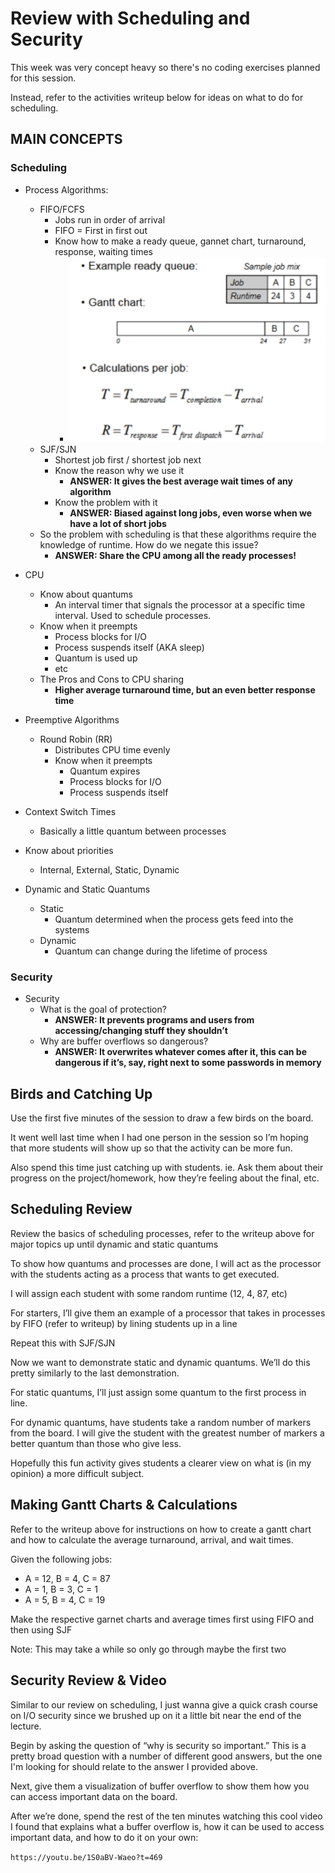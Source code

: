 # Review with Scheduling and Security

This week was very concept heavy so there's no coding exercises planned
for this session.

Instead, refer to the activities writeup below for ideas on what to do 
for scheduling.

## MAIN CONCEPTS

### Scheduling
- Process Algorithms:
    - FIFO/FCFS
        - Jobs run in order of arrival
        - FIFO = First in first out   
        - Know how to make a ready queue, gannet chart, turnaround, response, waiting times
            - ![Gantt Chart Example](/assets/GanttChartExample.png)
    - SJF/SJN
        - Shortest job first / shortest job next
        - Know the reason why we use it
            - **ANSWER:  It gives the best average wait times of any algorithm**
        - Know the problem with it
            - **ANSWER: Biased against long jobs, even worse when we have a lot of short jobs**
    - So the problem with scheduling is that these algorithms require the knowledge of runtime. How do we negate this issue?
        - **ANSWER: Share the CPU among all the ready processes!**
- CPU
    - Know about quantums
        - An interval timer that signals the processor at a specific time interval. Used to schedule processes.
    - Know when it preempts
        - Process blocks for I/O
        - Process suspends itself (AKA sleep)
        - Quantum is used up
        - etc
    - The Pros and Cons to CPU sharing
        - **Higher average turnaround time, but an even better response time**

- Preemptive Algorithms
    - Round Robin (RR)
        - Distributes CPU time evenly 
        - Know when it preempts
            - Quantum expires 
            - Process blocks for I/O
            - Process suspends itself

- Context Switch Times 
    - Basically a little quantum between processes 
- Know about priorities
    - Internal, External, Static, Dynamic
- Dynamic and Static Quantums
    - Static
        - Quantum determined when the process gets feed into the systems
    - Dynamic
        - Quantum can change during the lifetime of process 

### Security

- Security
    - What is the goal of protection?
        - **ANSWER: It prevents programs and users from accessing/changing stuff they shouldn’t**
    - Why are buffer overflows so dangerous?
        - **ANSWER: It overwrites whatever comes after it, this can be dangerous if it’s, say, right next to some passwords in memory**


## Birds and Catching Up

Use the first five minutes of the session to draw a few birds on the board. 

It went well last time when I had one person in the session so I’m hoping that more students will show up so that the activity can be more fun. 

Also spend this time just catching up with students.
ie. Ask them about their progress on the project/homework, how they’re feeling about the final, etc.


## Scheduling Review

Review the basics of scheduling processes, refer to the writeup above for major topics up until dynamic and static quantums

To show how quantums and processes are done, I will act as the processor with the students acting as a process that wants to get executed.

I will assign each student with some random runtime (12, 4, 87, etc)

For starters, I’ll give them an example of a processor that takes in processes by FIFO (refer to writeup) by lining students up in a line

Repeat this with SJF/SJN

Now we want to demonstrate static and dynamic quantums. We’ll do this pretty similarly to the last demonstration.

For static quantums, I’ll just assign some quantum to the first process in line. 

For dynamic quantums, have students take a random number of markers from the board. I will give the student with the greatest number of markers a better quantum than those who give less. 

Hopefully this fun activity gives students a clearer view on what is (in my opinion) a more difficult subject.

## Making Gantt Charts & Calculations

Refer to the writeup above for instructions on how to create a gantt chart and how to calculate the average turnaround, arrival, and wait times.

Given the following jobs:
- A = 12, B = 4, C = 87
- A = 1, B = 3, C = 1
- A = 5, B = 4, C = 19

Make the respective garnet charts and average times first using FIFO and then using SJF

Note: This may take a while so only go through maybe the first two

## Security Review & Video 

Similar to our review on scheduling, I just wanna give a quick crash course on I/O security since we brushed up on it a little bit near the end of the lecture.

Begin by asking the question of “why is security so important.” This is a pretty broad question with a number of different good answers, but the one I'm looking for should relate to the answer I provided above.

Next, give them a visualization of buffer overflow to show them how you can access important data on the board.

After we’re done, spend the rest of the ten minutes watching this cool video I found that explains what a buffer overflow is, how it can be used to access important data, and how to do it on your own:

`https://youtu.be/1S0aBV-Waeo?t=469`
